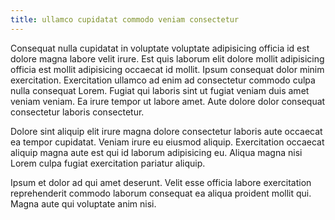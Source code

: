 ```yaml
---
title: ullamco cupidatat commodo veniam consectetur
---
```


Consequat nulla cupidatat in voluptate voluptate adipisicing officia id est dolore magna labore velit irure. Est quis laborum elit dolore mollit adipisicing officia est mollit adipisicing occaecat id mollit. Ipsum consequat dolor minim exercitation. Exercitation ullamco ad enim ad consectetur commodo culpa nulla consequat Lorem. Fugiat qui laboris sint ut fugiat veniam duis amet veniam veniam. Ea irure tempor ut labore amet. Aute dolore dolor consequat consectetur laboris consectetur.

Dolore sint aliquip elit irure magna dolore consectetur laboris aute occaecat ea tempor cupidatat. Veniam irure eu eiusmod aliquip. Exercitation occaecat aliquip magna aute est qui id laborum adipisicing eu. Aliqua magna nisi Lorem culpa fugiat exercitation pariatur aliquip.

Ipsum et dolor ad qui amet deserunt. Velit esse officia labore exercitation reprehenderit commodo laborum consequat ea aliqua proident mollit qui. Magna aute qui voluptate anim nisi.